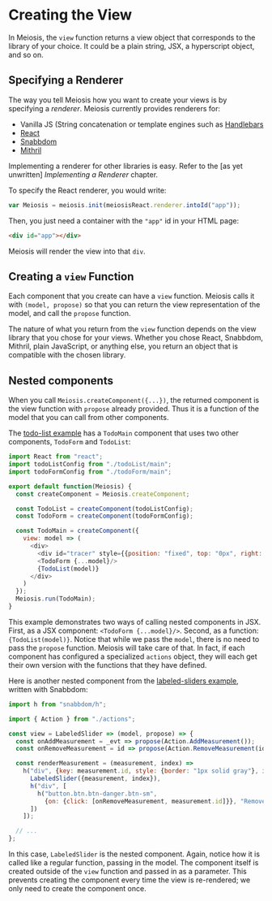 # Creating the View

In Meiosis, the `view` function returns a view object that corresponds to the library of your choice. It could be a plain string, JSX, a hyperscript object, and so on.

## Specifying a Renderer

The way you tell Meiosis how you want to create your views is by specifying a *renderer*. Meiosis currently provides renderers for:

- Vanilla JS (String concatenation or template engines such as [Handlebars](http://handlebarsjs.com)
- [React](https://facebook.github.io/react/)
- [Snabbdom](http://github.com/paldepind/snabbdom)
- [Mithril](http://mithril.js.org)

Implementing a renderer for other libraries is easy. Refer to the [as yet unwritten] *Implementing a Renderer* chapter.

To specify the React renderer, you would write:

```javascript
var Meiosis = meiosis.init(meiosisReact.renderer.intoId("app"));
```

Then, you just need a container with the `"app"` id in your HTML page:

```html
<div id="app"></div>
```

Meiosis will render the view into that `div`.

## Creating a `view` Function

Each component that you create can have a `view` function. Meiosis calls it with `(model, propose)` so that you can return the view representation of the model, and call the `propose` function.

The nature of what you return from the `view` function depends on the view library that you chose for your views. Whether you chose React, Snabbdom, Mithril, plain JavaScript, or anything else, you return an object that is compatible with the chosen library.

## Nested components

When you call `Meiosis.createComponent({...})`, the returned component is the view function with `propose` already provided. Thus it is a function of the model that you can call from other components.

The [todo-list example](https://github.com/foxdonut/meiosis-examples/tree/master/examples/todo-list) has a `TodoMain` component that uses two other components, `TodoForm` and `TodoList`:

```javascript
import React from "react";
import todoListConfig from "./todoList/main";
import todoFormConfig from "./todoForm/main";

export default function(Meiosis) {
  const createComponent = Meiosis.createComponent;

  const TodoList = createComponent(todoListConfig);
  const TodoForm = createComponent(todoFormConfig);

  const TodoMain = createComponent({
    view: model => (
      <div>
        <div id="tracer" style={{position: "fixed", top: "0px", right: "0px"}}></div>
        <TodoForm {...model}/>
        {TodoList(model)}
      </div>
    )
  });
  Meiosis.run(TodoMain);
}
```

This example demonstrates two ways of calling nested components in JSX. First, as a JSX component: `<TodoForm {...model}/>`. Second, as a function: `{TodoList(model)}`. Notice that while we pass the `model`, there is no need to pass the `propose` function. Meiosis will take care of that. In fact, if each component has configured a specialized `actions` object, they will each get their own version with the functions that they have defined.

Here is another nested component from the [labeled-sliders example](https://github.com/foxdonut/meiosis-examples/blob/master/examples/labeled-sliders/sliderContainer/view.js), written with Snabbdom:

```javascript
import h from "snabbdom/h";

import { Action } from "./actions";

const view = LabeledSlider => (model, propose) => {
  const onAddMeasurement = _evt => propose(Action.AddMeasurement());
  const onRemoveMeasurement = id => propose(Action.RemoveMeasurement(id));

  const renderMeasurement = (measurement, index) =>
    h("div", {key: measurement.id, style: {border: "1px solid gray"}, id: measurement.id}, [
      LabeledSlider({measurement, index}),
      h("div", [
        h("button.btn.btn-danger.btn-sm",
          {on: {click: [onRemoveMeasurement, measurement.id]}}, "Remove Measurement")
      ])
    ]);

  // ...
};
```

In this case, `LabeledSlider` is the nested component. Again, notice how it is called like a regular function, passing in the model. The component itself is created outside of the `view` function and passed in as a parameter. This prevents creating the component every time the view is re-rendered; we only need to create the component once.
